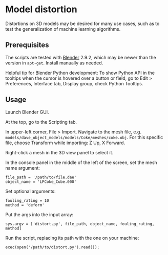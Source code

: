 # Model distortion

Distortions on 3D models may be desired for many use cases, such as to test
the generalization of machine learning algorithms.

## Prerequisites

The scripts are tested with [Blender](https://www.blender.org/) 2.9.2,
which may be newer than the version in `apt-get`.
Install manually as needed.

Helpful tip for Blender Python development:
To show Python API in the tooltips when the cursor is hovered over a button or
field, go to Edit > Preferences, Interface tab, Display group, check Python
Tooltips.

## Usage

Launch Blender GUI.

At the top, go to the Scripting tab.

In upper-left corner, File > Import.
Navigate to the mesh file, e.g. `models/dave_object_models/models/Coke/meshes/coke.obj`.
For this specific file, choose Transform while importing: Z Up, X Forward.

Right-click a mesh in the 3D view panel to select it.

In the console panel in the middle of the left of the screen, set the mesh name
argument:
```
file_path = '/path/to/file.dae'
object_name = 'LPCoke_Cube.000'
```

Set optional arguments:
```
fouling_rating = 10
method = 'deform'
```

Put the args into the input array:
```
sys.argv = ['distort.py', file_path, object_name, fouling_rating, method]
```

Run the script, replacing its path with the one on your machine:
```
exec(open('/path/to/distort.py').read());
```

